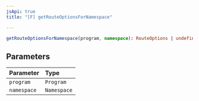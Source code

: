 ```yaml
---
jsApi: true
title: "[F] getRouteOptionsForNamespace"

---
```

```ts
getRouteOptionsForNamespace(program, namespace): RouteOptions | undefined
```

## Parameters

| Parameter | Type |
| :------ | :------ |
| `program` | `Program` |
| `namespace` | `Namespace` |
